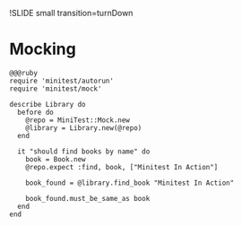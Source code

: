 !SLIDE small transition=turnDown

# Mocking #

	@@@ruby
	require 'minitest/autorun'
	require 'minitest/mock'
	
	describe Library do
	  before do
	    @repo = MiniTest::Mock.new
	    @library = Library.new(@repo)
	  end
	
	  it "should find books by name" do
	    book = Book.new
	    @repo.expect :find, book, ["Minitest In Action"]
	
	    book_found = @library.find_book "Minitest In Action"
	
	    book_found.must_be_same_as book
	  end
	end

